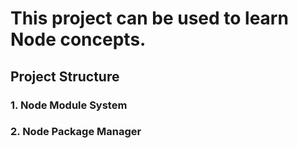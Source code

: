 # This project can be used to learn Node concepts.

## Project Structure

### 1. Node Module System

### 2. Node Package Manager
